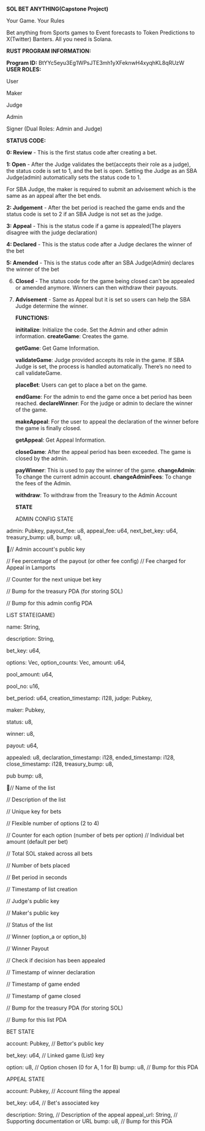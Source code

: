 ﻿**SOL BET ANYTHING(Capstone Project)**

Your Game. Your Rules

Bet anything from Sports games to Event forecasts to Token Predictions to X(Twitter) Banters. All you need is Solana.

**RUST PROGRAM INFORMATION:**

**Program ID:** BtYYc5eyu3Eg1WPsJTE3mh1yXFeknwH4xyqhKL8qRUzW **USER ROLES:**

User

Maker

Judge

Admin

Signer (Dual Roles: Admin and Judge)

**STATUS CODE:**

**0: Review** - This is the first status code after creating a bet.

**1: Open** - After the Judge validates the bet(accepts their role as a judge), the status code is set to 1, and the bet is open. Setting the Judge as an SBA Judge(admin) automatically sets the status code to 1.

For SBA Judge, the maker is required to submit an advisement which is the same as an appeal after the bet ends.

**2: Judgement** - After the bet period is reached the game ends and the status code is set to 2 if an SBA Judge is not set as the judge.

**3: Appeal** - This is the status code if a game is appealed(The players disagree with the judge declaration)

**4: Declared** - This is the status code after a Judge declares the winner of the bet

**5: Amended** - This is the status code after an SBA Judge(Admin) declares the winner of the bet

6. **Closed** - The status code for the game being closed can’t be appealed or amended anymore. Winners can then withdraw their payouts.
6. **Advisement** - Same as Appeal but it is set so users can help the SBA Judge determine the winner.

   **FUNCTIONS:**

   **inititalize**: Initialize the code. Set the Admin and other admin information. **createGame**: Creates the game.

   **getGame**: Get Game Information.

   **validateGame**: Judge provided accepts its role in the game. If SBA Judge is set, the process is handled automatically. There’s no need to call validateGame.

   **placeBet**: Users can get to place a bet on the game.

   **endGame**: For the admin to end the game once a bet period has been reached. **declareWinner**: For the judge or admin to declare the winner of the game.

   **makeAppeal**: For the user to appeal the declaration of the winner before the game is finally closed.

   **getAppeal**: Get Appeal Information.

   **closeGame**: After the appeal period has been exceeded. The game is closed by the admin.

   **payWinner**: This is used to pay the winner of the game. **changeAdmin**: To change the current admin account. **changeAdminFees**: To change the fees of the Admin.

   **withdraw**: To withdraw from the Treasury to the Admin Account

   **STATE**

   ADMIN CONFIG STATE

admin: Pubkey, payout\_fee: u8, appeal\_fee: u64, next\_bet\_key: u64, treasury\_bump: u8, bump: u8,

// Admin account's public key

// Fee percentage of the payout (or other fee config) // Fee charged for Appeal in Lamports

// Counter for the next unique bet key

// Bump for the treasury PDA (for storing SOL)

// Bump for this admin config PDA

LiST STATE(GAME)

name: String,

description: String,

bet\_key: u64,

options: Vec<String>, option\_counts: Vec<u32>, amount: u64,

pool\_amount: u64,

pool\_no: u16,

bet\_period: u64, creation\_timestamp: i128, judge: Pubkey,

maker: Pubkey,

status: u8,

winner: u8,

payout: u64,

appealed: u8, declaration\_timestamp: i128, ended\_timestamp: i128, close\_timestamp: i128, treasury\_bump: u8,

pub bump: u8,

// Name of the list

// Description of the list

// Unique key for bets

// Flexible number of options (2 to 4)

// Counter for each option (number of bets per option) // Individual bet amount (default per bet)

// Total SOL staked across all bets

// Number of bets placed

// Bet period in seconds

// Timestamp of list creation

// Judge's public key

// Maker's public key

// Status of the list

// Winner (option\_a or option\_b)

// Winner Payout

// Check if decision has been appealed

// Timestamp of winner declaration

// Timestamp of game ended

// Timestamp of game closed

// Bump for the treasury PDA (for storing SOL)

// Bump for this list PDA

BET STATE

account: Pubkey, // Bettor's public key

bet\_key: u64, // Linked game (List) key

option: u8, // Option chosen (0 for A, 1 for B) bump: u8, // Bump for this PDA

APPEAL STATE

account: Pubkey, // Account filing the appeal

bet\_key: u64, // Bet's associated key

description: String, // Description of the appeal appeal\_url: String, // Supporting documentation or URL bump: u8, // Bump for this PDA
